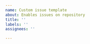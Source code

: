 ```yaml
---
name: Custom issue template
about: Enables issues on repository
title: ''
labels: ''
assignees: ''

---
```




